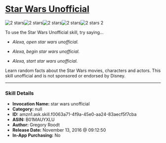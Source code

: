 # [Star Wars Unofficial](http://alexa.amazon.com/#skills/amzn1.ask.skill.f0063a71-4f9a-45e0-aa24-83aecf5f7cba)
![2 stars](../../images/ic_star_black_18dp_1x.png)![2 stars](../../images/ic_star_black_18dp_1x.png)![2 stars](../../images/ic_star_border_black_18dp_1x.png)![2 stars](../../images/ic_star_border_black_18dp_1x.png)![2 stars](../../images/ic_star_border_black_18dp_1x.png) 2

To use the Star Wars Unofficial skill, try saying...

* *Alexa, open star wars unofficial.*

* *Alexa, begin star wars unofficial.*

* *Alexa, start star wars unofficial.*

Learn random facts about the Star Wars movies, characters and actors. This skill unofficial and is not sponsored or endorsed by Disney.

***

### Skill Details

* **Invocation Name:** star wars unofficial
* **Category:** null
* **ID:** amzn1.ask.skill.f0063a71-4f9a-45e0-aa24-83aecf5f7cba
* **ASIN:** B01MAUYXLU
* **Author:** Gregory Roodt
* **Release Date:** November 13, 2016 @ 09:12:50
* **In-App Purchasing:** No
